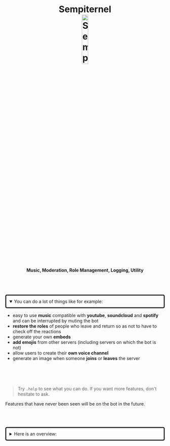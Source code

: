 <h1 align="center">
  Sempiternel
  <br />
  <img width="20%" style="border-radius: 10px;" src="https://cdn.discordapp.com/avatars/678024464289628160/8c494994e126990aa89b9e4c7179f564.webp?size=4096" alt="Sempiternel">
</h1>
<h4 align="center">
	Music, Moderation, Role Management, Logging, Utility
</h4>

<br />
<br />
<br />

<details open=true>
  <summary style="padding: 10px;border: solid;border-radius: 5px;outline: none;">You can do a lot of things like for example:</summary>
  <ul>
    <li>easy to use <b>music</b> compatible with <b>youtube</b>, <b>soundcloud</b> and <b>spotify</b> and can be interrupted by muting the bot</li>
    <li><b>restore the roles</b> of people who leave and return so as not to have to check off the reactions</li>
   	<li>generate your own <b>embeds</b></li>
    <li><b>add emojis</b> from other servers (including servers on which the bot is not)</li>
    <li>allow users to create their <b>own voice channel</b></li>
    <li>generate an image when someone <b>joins</b> or <b>leaves</b> the server</li>
  </ul>
</details>

<br />
<br />
<br />

> Try `.help` to see what you can do. If you want more features, don't hesitate to ask.

Features that have never been seen will be on the bot in the future.

<br />
<br />
<br />

<details>
  <summary style="padding: 10px;border: solid;border-radius: 5px;outline: none;;">Here is an overview:</summary>
  Reaction
  <br />
  <img style="border-radius: 5px;" src="https://cdn.discordapp.com/attachments/637413011392299009/791321357635026954/unknown.png" alt="Sempiternel Reaction">
  <br />
  Music
  <br />
  <img style="border-radius: 5px;" src="https://cdn.discordapp.com/attachments/637413011392299009/791319408034709526/unknown.png" alt="Sempiternel Music">
  <br />
  Custom webhook and embed
  <br />
  <img style="border-radius: 5px;" src="https://cdn.discordapp.com/attachments/637413011392299009/791326052026679306/unknown.png" alt="Sempiternel Custom Embed and Webhook">
  <br />
  User information
  <br />
  <img style="border-radius: 5px;" src="https://cdn.discordapp.com/attachments/637413011392299009/791320885910700042/unknown.png" alt="Sempiternel User Information">
  <br />
  Join/Leave image
  <br />
  <img style="border-radius: 5px;" src="https://cdn.discordapp.com/attachments/637413011392299009/791321536870350858/unknown.png" alt="Sempiternel Join/Leave Image">
  <br />
  Log
  <br />
  <img style="border-radius: 5px;" src="https://cdn.discordapp.com/attachments/637413011392299009/791321306154139648/unknown.png" alt="Sempiternel Log">
</details>
